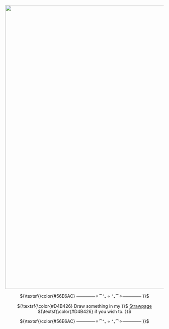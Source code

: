 <p align="center">
<img src="https://i.gifer.com/8vS2.gif" width=900>

<p align="center">
${\textsf{\color{#56E6AC} ──────✧⁀⁺₊ ⟡ ⁺₊⁀✧────── }}$

<p align="center">
${\textsf{\color{#D4B426} Draw something in my }}$ <a href="https://soldiers-grace.straw.page">Strawpage</a> ${\textsf{\color{#D4B426} if you wish to. }}$

<p align="center">
${\textsf{\color{#56E6AC} ──────✧⁀⁺₊ ⟡ ⁺₊⁀✧────── }}$
